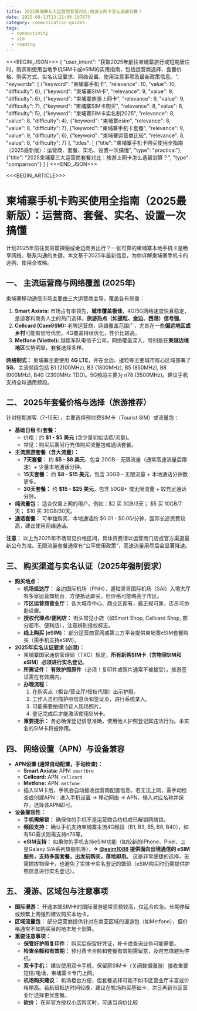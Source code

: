 ```yaml
---
title: 2025柬埔寨三大运营商套餐对比:旅游上网卡怎么选最划算？
date: 2025-09-13T13:21:09.197873
category: communication-guides
tags:
  - connectivity
  - sim
  - roaming
---
```


<<<BEGIN_JSON>>>
{
  "user_intent": "获取2025年前往柬埔寨旅行或短期居住时，购买和使用当地手机SIM卡或eSIM的实用指南，包括运营商选择、套餐价格、购买方式、实名认证要求、网络设置、使用注意事项及最新政策信息。",
  "keywords": [
    {"keyword": "柬埔寨手机卡", "relevance": 10, "value": 10, "difficulty": 6},
    {"keyword": "柬埔寨SIM卡", "relevance": 9, "value": 9, "difficulty": 6},
    {"keyword": "柬埔寨旅游上网卡", "relevance": 9, "value": 9, "difficulty": 7},
    {"keyword": "柬埔寨SIM卡购买", "relevance": 8, "value": 8, "difficulty": 5},
    {"keyword": "柬埔寨SIM卡实名制2025", "relevance": 8, "value": 8, "difficulty": 4},
    {"keyword": "柬埔寨esim", "relevance": 8, "value": 8, "difficulty": 7},
    {"keyword": "柬埔寨手机卡套餐", "relevance": 9, "value": 9, "difficulty": 6},
    {"keyword": "柬埔寨运营商比较", "relevance": 8, "value": 8, "difficulty": 7}
  ],
  "titles": [
    {"title": "柬埔寨手机卡购买使用全指南（2025最新版）：运营商、套餐、实名、设置一次搞懂", "type": "practical"},
    {"title": "2025柬埔寨三大运营商套餐对比：旅游上网卡怎么选最划算？", "type": "comparison"}
  ]
}
<<<END_JSON>>>

<<<BEGIN_ARTICLE>>>
# 柬埔寨手机卡购买使用全指南（2025最新版）：运营商、套餐、实名、设置一次搞懂

计划2025年前往吴哥窟探秘或金边商务出行？一张可靠的柬埔寨本地手机卡是畅享网络、联系沟通的关键。本文基于2025年最新信息，为你详解柬埔寨手机卡的选购、使用全攻略。

## 一、 主流运营商与网络覆盖 (2025年)
柬埔寨移动通信市场主要由三大运营商主导，覆盖各有侧重：
1.  **Smart Axiata:** 市场占有率领先，**城市覆盖极佳**，4G/5G网络速度快且稳定，是游客和商务人士的热门选择。**旅游热点（如暹粒、金边、西港）信号强**。
2.  **Cellcard (CamGSM):** 老牌运营商，网络覆盖范围广，尤其在一些**偏远地区或乡村**可能有信号优势。4G覆盖持续优化，性价比较高。
3.  **Metfone (Viettel):** 越南军队电信子公司，网络覆盖深入，特别是在**柬越边境地区**优势明显。套餐选择多样。

**网络制式：** 柬埔寨主要使用 **4G LTE**，并在金边、暹粒等主要城市核心区域部署了 **5G**。主流频段包括 B1 (2100MHz), B3 (1800MHz), B5 (850MHz), B8 (900MHz), B40 (2300MHz TDD)。5G频段主要为 n78 (3500MHz)。建议手机支持全球通用频段。

## 二、 2025年套餐价格与选择（旅游推荐）
针对短期游客（7-15天），主要选择预付费SIM卡（Tourist SIM）或流量包：
*   **基础日租卡/套餐：**
    *   价格：约 **$1 - $5 美元** (含少量初始话费/流量)。
    *   常见：购买后需另行充值购买流量包或通话套餐。
*   **主流旅游套餐（含大流量）：**
    *   **7天套餐：** 约 **$5 - $8 美元**，包含 20GB - 无限流量（通常高速流量后限速）+ 少量本地通话分钟。
    *   **15天套餐：** 约 **$8 - $15 美元**，包含 30GB - 无限流量 + 本地通话分钟数更多。
    *   **30天套餐：** 约 **$15 - $25 美元**，包含 50GB+ 或无限流量 + 较充足通话分钟。
*   **纯流量包：** 适合仅需上网的用户。例如：$2 买 3GB/3天； $5 买 10GB/7天； $10 买 30GB/30天。
*   **通话套餐：** 可单独购买，本地通话约 $0.01 - $0.05/分钟，国际长途资费较高，建议使用网络通话。

**注意：** 以上为2025年市场常见价格区间，具体资费请以运营商门店或官方渠道最新公布为准。无限流量套餐通常有“公平使用政策”，高速流量用尽后会显著降速。

## 三、 购买渠道与实名认证（2025年强制要求）
*   **购买地点：**
    *   **机场抵达厅：** 金边国际机场（PNH）、暹粒吴哥国际机场（SAI）入境大厅有多家运营商柜台，方便抵达即买，但价格可能略高于市区。
    *   **市区运营商营业厅：** 各大城市中心、商业区都有，最正规可靠，店员可协助设置。
    *   **授权代理点/便利店：** 街头常见小店（如Smart Shop, Cellcard Shop, 部分超市、便利店），注意辨别授权标志。
    *   **线上购买 (eSIM)：** 部分运营商官网或第三方平台提供柬埔寨eSIM套餐购买（需手机支持eSIM）。
*   **2025年实名认证要求 (必须)：**
    *   柬埔寨国家通信管理局（TRC）规定，**所有新购SIM卡（含物理SIM和eSIM）必须进行实名登记**。
    *   **所需证件：** **有效护照原件**（必须！复印件或照片通常不被接受）。旅游签证需在有效期内。
    *   **办理流程：**
        1.  在购买点（柜台/营业厅/授权代理）出示护照。
        2.  工作人员扫描护照信息页和签证页，进行系统录入。
        3.  可能需要拍摄持证人现场照片。
        4.  登记完成后才能激活使用SIM卡。
    *   **重要提示：** 务必确保登记信息准确，使用他人护照登记属违法行为。未实名的SIM卡将被停用。

## 四、 网络设置（APN）与设备兼容
*   **APN设置 (通常自动配置，手动检查)：**
    *   **Smart Axiata:** APN: `smartbro`
    *   **Cellcard:** APN: `cellcard`
    *   **Metfone:** APN: `metfone`
    *   插入SIM卡后，手机会自动接收运营商配置信息。若无法上网，需手动检查或创建APN：进入手机设置 -> 移动网络 -> APN，输入对应名称并保存，选择该APN即可。
*   **设备兼容性：**
    *   **手机需解锁：** 确保你的手机不是运营商合约机或已解锁网络锁。
    *   **频段支持：** 确认手机支持柬埔寨主流4G频段（B1, B3, B5, B8, B40），如有5G需求则需支持n78等。
    *   **eSIM支持：** 如果你的手机支持eSIM功能（如较新的iPhone、Pixel、三星Galaxy S/A系列旗舰机等），**✈ [@esim1088](https://t.me/s/esim1088) 提供面向出境通信的 eSIM 服务，支持多国套餐，出发前购买，落地即用。** 这是非常便捷的选择，无需插拔物理卡，也避免了实体卡实名登记的繁琐（eSIM购买时仍需提供护照信息进行实名登记）。

## 五、 漫游、区域包与注意事项
*   **国际漫游：** 开通本国SIM卡的国际漫游通常资费较高，仅适合应急。长期停留或频繁上网强烈建议购买本地卡。
*   **区域流量包：** 部分运营商提供针对东南亚区域的漫游包（如Metfone），但价格通常不如购买目的地本地卡划算。
*   **重要注意事项：**
    *   **保管好护照复印件：** 购买后保留好凭证，补卡或查询业务可能需要。
    *   **检查余额和有效期：** 预付费卡余额和套餐有效期需留意，及时充值避免停机。
    *   **双卡手机：** 建议使用双卡手机，保留原SIM卡（关闭数据漫游）接收重要短信/电话，柬埔寨卡专门上网。
    *   **机场购买建议：** 机场柜台方便，但套餐选择可能不如市区营业厅丰富或价格稍高。若航班抵达时间较晚，建议在机场购买基础卡，次日再到市区营业厅选择更优套餐。
    *   **砍价：** 在非官方授权小店购买时，可适当询价比较